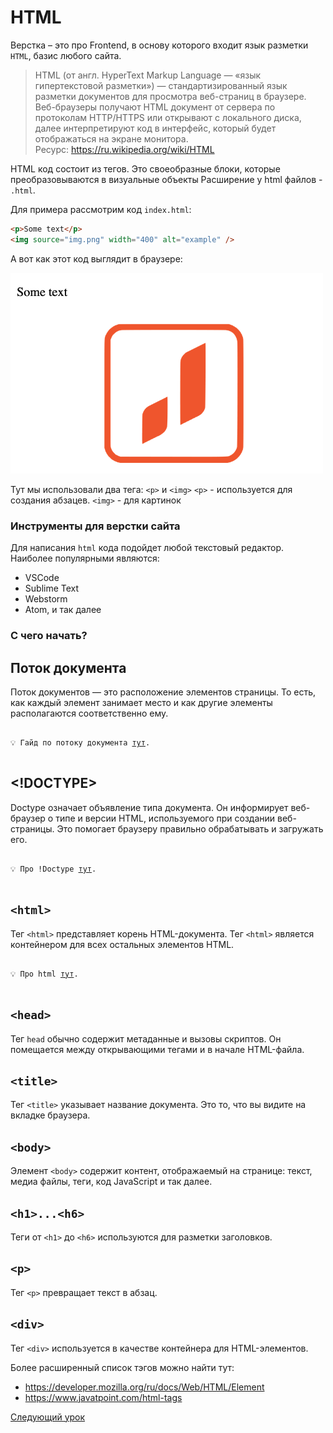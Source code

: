 # HTML

Верстка – это про Frontend, в основу которого входит язык разметки `HTML`, базис любого сайта.

> HTML (от англ. HyperText Markup Language — «язык гипертекстовой разметки») — стандартизированный язык разметки документов для просмотра веб-страниц в браузере.
> Веб-браузеры получают HTML документ от сервера по протоколам
> HTTP/HTTPS или открывают с локального диска, далее интерпретируют код в интерфейс,
> который будет отображаться на экране монитора.  
> Ресурс: https://ru.wikipedia.org/wiki/HTML

HTML код состоит из тегов. Это своеобразные блоки, которые преобразовываются в визуальные объекты
Расширение у html файлов - `.html`.

Для примера рассмотрим код `index.html`:

```html
<p>Some text</p>
<img source="img.png" width="400" alt="example" />
```

А вот как этот код выглядит в браузере:

<img src="./img1.png" width="500"> </img>

Тут мы использовали два тега: `<p>` и `<img>`
`<p>` - используется для создания абзацев.
`<img>` - для картинок

### Инструменты для верстки сайта

Для написания `html` кода подойдет любой текстовый редактор. Наиболее популярными являются:

- VSCode
- Sublime Text
- Webstorm
- Atom, и так далее

### C чего начать?

## Поток документа

Поток документов — это расположение элементов страницы. То есть, как каждый элемент занимает место и как другие элементы располагаются соответственно ему.

<pre>
<code>
💡 Гайд по потоку документа <a href="https://doka.guide/html/flow/">тут</a>.
</code>
</pre>

## <!DOCTYPE>

Doctype означает объявление типа документа. Он информирует веб-браузер о типе и версии HTML, используемого при создании веб-страницы. Это помогает браузеру правильно обрабатывать и загружать его.

<pre>
<code>
💡 Про !Doctype <a href="https://doka.guide/html/flow/">тут</a>.
</code>
</pre>

## `<html>`

Тег `<html>` представляет корень HTML-документа. Тег `<html>` является контейнером для всех остальных элементов HTML.

<pre>
<code>
💡 Про html <a href="https://doka.guide/html/html/">тут</a>.
</code>
</pre>

## `<head>`

Тег `head` обычно cодержит метаданные и вызовы скриптов. Он помещается между открывающими тегами <HTML> и <body> в начале HTML-файла.

## `<title>`

Тег `<title>` указывает название документа. Это то, что вы видите на вкладке браузера.

## `<body>`

Элемент `<body>` содержит контент, отображаемый на странице: текст, медиа файлы, теги, код JavaScript и так далее.

## `<h1>...<h6>`

Теги от `<h1>` до `<h6>` используются для разметки заголовков.

## `<p>`

Тег `<p>` превращает текст в абзац.

## `<div>`

Тег `<div>` используется в качестве контейнера для HTML-элементов.

Более расширенный список тэгов можно найти тут:

- https://developer.mozilla.org/ru/docs/Web/HTML/Element
- https://www.javatpoint.com/html-tags

[Следующий урок](../level%204%20css/)
